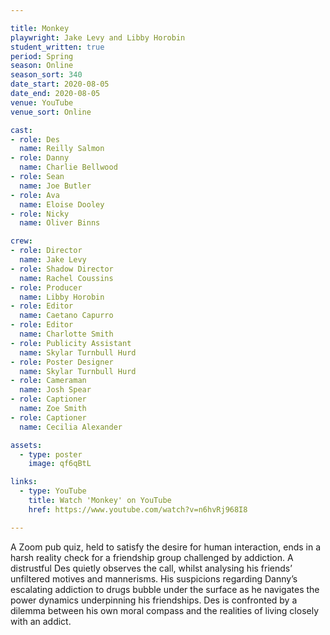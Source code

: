 ```yaml
---

title: Monkey
playwright: Jake Levy and Libby Horobin
student_written: true
period: Spring
season: Online
season_sort: 340
date_start: 2020-08-05
date_end: 2020-08-05
venue: YouTube 
venue_sort: Online 

cast:
- role: Des
  name: Reilly Salmon
- role: Danny
  name: Charlie Bellwood
- role: Sean
  name: Joe Butler
- role: Ava
  name: Eloise Dooley
- role: Nicky
  name: Oliver Binns

crew:
- role: Director
  name: Jake Levy
- role: Shadow Director 
  name: Rachel Coussins
- role: Producer
  name: Libby Horobin
- role: Editor
  name: Caetano Capurro
- role: Editor 
  name: Charlotte Smith
- role: Publicity Assistant
  name: Skylar Turnbull Hurd
- role: Poster Designer 
  name: Skylar Turnbull Hurd
- role: Cameraman 
  name: Josh Spear
- role: Captioner 
  name: Zoe Smith
- role: Captioner
  name: Cecilia Alexander

assets:
  - type: poster
    image: qf6qBtL

links: 
  - type: YouTube 
    title: Watch 'Monkey' on YouTube
    href: https://www.youtube.com/watch?v=n6hvRj968I8

---
```


A Zoom pub quiz, held to satisfy the desire for human interaction, ends in a harsh reality check for a friendship group challenged by addiction. A distrustful Des quietly observes the call, whilst analysing his friends’ unfiltered motives and mannerisms. His suspicions regarding Danny’s escalating addiction to drugs bubble under the surface as he navigates the power dynamics underpinning his friendships. Des is confronted by a dilemma between his own moral compass and the realities of living closely with an addict. 
